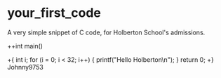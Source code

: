 # your_first_code
A very simple snippet of C code, for Holberton School's admissions.

++int main()

+{
int i;
for (i = 0; i < 32; i++)
{
printf("Hello Holberton\n");
}
return 0;
+}
Johnny9753
